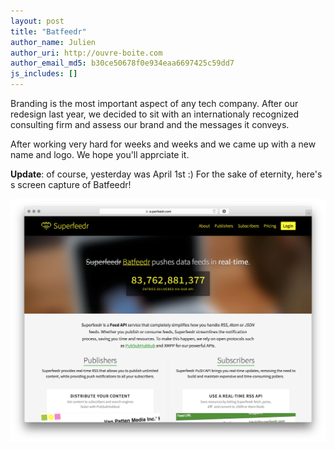 ```yaml
---
layout: post
title: "Batfeedr"
author_name: Julien
author_uri: http://ouvre-boite.com
author_email_md5: b30ce50678f0e934eaa6697425c59dd7
js_includes: []
---
```


Branding is the most important aspect of any tech company. After our redesign last year, we decided to sit with an internationaly recognized consulting firm and assess our brand and the messages it conveys. 

After working very hard for weeks and weeks and we came up with a new name and logo. We hope you'll apprciate it.

<strong>Update</strong>: of course, yesterday was April 1st :) For the sake of eternity, here's s screen capture of Batfeedr!

![Inoreader](/images/batfeedr.png)
